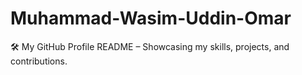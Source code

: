 # Muhammad-Wasim-Uddin-Omar
🛠 My GitHub Profile README – Showcasing my skills, projects, and contributions.
